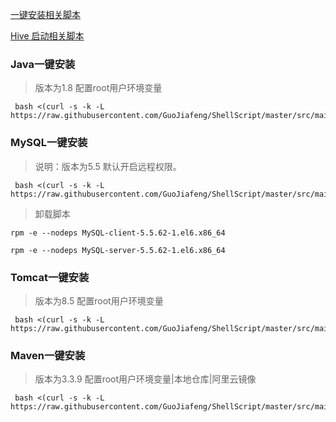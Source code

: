

[一键安装相关脚本](https://github.com/GuoJiafeng/ShellScript/blob/master/src/main/resources/onekeyInstall/onekeyInstall.md)

[Hive 启动相关脚本]()


### Java一键安装
> 版本为1.8 配置root用户环境变量


~~~
 bash <(curl -s -k -L https://raw.githubusercontent.com/GuoJiafeng/ShellScript/master/src/main/resources/onekeyInstall/javaInstaller.sh)
~~~



### MySQL一键安装
> 说明：版本为5.5 默认开启远程权限。
~~~
 bash <(curl -s -k -L https://raw.githubusercontent.com/GuoJiafeng/ShellScript/master/src/main/resources/onekeyInstall/mysqlInstaller.sh)
~~~
> 卸载脚本
~~~
rpm -e --nodeps MySQL-client-5.5.62-1.el6.x86_64

rpm -e --nodeps MySQL-server-5.5.62-1.el6.x86_64
~~~




### Tomcat一键安装
> 版本为8.5  配置root用户环境变量


~~~
 bash <(curl -s -k -L https://raw.githubusercontent.com/GuoJiafeng/ShellScript/master/src/main/resources/onekeyInstall/tomcatInstaller.sh)
~~~




### Maven一键安装
> 版本为3.3.9  配置root用户环境变量|本地仓库|阿里云镜像


~~~
 bash <(curl -s -k -L https://raw.githubusercontent.com/GuoJiafeng/ShellScript/master/src/main/resources/onekeyInstall/mavenInstaller.sh)
~~~


